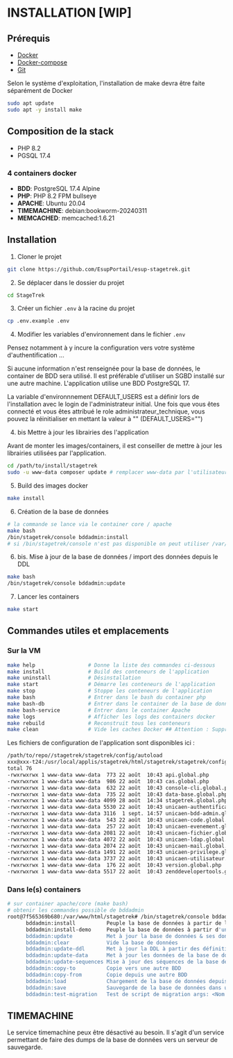 # INSTALLATION [WIP]

## Prérequis
- [Docker](https://docs.docker.com/get-docker/)
- [Docker-compose](https://docs.docker.com/compose/install/)
- [Git](https://git-scm.com/book/en/v2/Getting-Started-Installing-Git)

Selon le système d'exploitation, l'installation de make devra être faite séparément de Docker

```bash
sudo apt update
sudo apt -y install make
```

## Composition de la stack

- PHP 8.2
- PGSQL 17.4

### 4 containers docker
- **BDD**: PostgreSQL 17.4 Alpine
- **PHP**: PHP 8.2 FPM bullseye
- **APACHE**: Ubuntu 20.04
- **TIMEMACHINE**: debian:bookworm-20240311 
- **MEMCACHED**: memcached:1.6.21

## Installation

1. Cloner le projet
```bash
git clone https://github.com/EsupPortail/esup-stagetrek.git
```
2. Se déplacer dans le dossier du projet
```bash
cd StageTrek
```
3. Créer un fichier `.env` à la racine du projet
```bash
cp .env.example .env
```

4. Modifier les variables d'environnement dans le fichier `.env`

Pensez notamment à y incure la configuration vers votre système d'authentification ...

Si aucune information n'est renseignée pour la base de données, le container de BDD sera utilisé. Il est préférable d'utiliser un SGBD installé sur une autre machine.
L'application utilise une BDD PostgreSQL 17.

La variable d'environnnement DEFAULT_USERS est a définir lors de l'installation avec le login de l'administrateur initial.
Une fois que vous êtes connecté et vous êtes attribué le role administrateur_technique, 
vous pouvez la réinitialiser en mettant la valeur à "" (DEFAULT_USERS="")

4. bis Mettre à jour les librairies des l'application

Avant de monter les images/containers, il est conseiller de mettre à jour les librairies utilisées par l'application.

```bash
cd /path/to/install/stagetrek
sudo -u www-data composer update # remplacer www-data par l'utilisateur propriétaire des fichiers. Eviter root
```

5. Build des images docker
```bash
make install
```

6. Création de la base de données
```bash
# la commande se lance via le container core / apache
make bash
/bin/stagetrek/console bddadmin:install
# si /bin/stagetrek/console n'est pas disponible on peut utiliser /var/www/html/stagetrek/vendor/bin/laminas à la place
```

6. bis. Mise à jour de la base de données / import des données depuis le DDL
```bash
make bash
/bin/stagetrek/console bddadmin:update
```

7. Lancer les containers
```bash
make start
```

## Commandes utiles et emplacements

### Sur la VM

```bash
make help                 # Donne la liste des commandes ci-dessous
make install              # Build des conteneurs de l'application
make uninstall            # Désinstallation
make start                # Démarre les conteneurs de l'application
make stop                 # Stoppe les conteneurs de l'application
make bash                 # Entrer dans le bash du container php
make bash-db              # Entrer dans le container de la base de données
make bash-service         # Entrer dans le container Apache
make logs                 # Afficher les logs des containers docker
make rebuild              # Reconstruit tous les conteneurs
make clean                # Vide les caches Docker ## Attention : Supprime tous les volumes, containers, images et network inactifs.
```
Les fichiers de configuration de l'application sont disponibles ici :

```bash
/path/to/repo//stagetrek/stagetrek/config/autoload
xxx@xxx-t24:/usr/local/applis/stagetrek/html/stagetrek/stagetrek/config/autoload# ll
total 76
-rwxrwxrwx 1 www-data www-data  773 22 août  10:43 api.global.php
-rwxrwxrwx 1 www-data www-data  986 22 août  10:43 cas.global.php
-rwxrwxrwx 1 www-data www-data  632 22 août  10:43 console-cli.global.php
-rwxrwxrwx 1 www-data www-data  735 22 août  10:43 data-base.global.php
-rwxrwxrwx 1 www-data www-data 4099 28 août  14:34 stagetrek.global.php
-rwxrwxrwx 1 www-data www-data 5530 22 août  10:43 unicaen-authentification.global.php
-rwxrwxrwx 1 www-data www-data 3116  1 sept. 14:57 unicaen-bdd-admin.global.php
-rwxrwxrwx 1 www-data www-data  543 22 août  10:43 unicaen-code.global.php
-rwxrwxrwx 1 www-data www-data  257 22 août  10:43 unicaen-evenement.global.php
-rwxrwxrwx 1 www-data www-data 2081 22 août  10:43 unicaen-fichier.global.php
-rwxrwxrwx 1 www-data www-data 4072 22 août  10:43 unicaen-ldap.global.php
-rwxrwxrwx 1 www-data www-data 2074 22 août  10:43 unicaen-mail.global.php
-rwxrwxrwx 1 www-data www-data 1491 22 août  10:43 unicaen-privilege.global.php
-rwxrwxrwx 1 www-data www-data 3737 22 août  10:43 unicaen-utilisateur.global.php
-rwxrwxrwx 1 www-data www-data  176 22 août  10:43 version.global.php
-rwxrwxrwx 1 www-data www-data 5517 22 août  10:43 zenddevelopertools.global.php
```

### Dans le(s) containers

```bash
# sur container apache/core (make bash)
# obtenir les commandes possible de bddadmin
root@7f565369b680:/var/www/html/stagetrek# /bin/stagetrek/console bddadmin:      
      bddadmin:install          Peuple la base de données à partir de la DDL et du jeu de données par défaut         
      bddadmin:install-demo     Peuple la base de données à partir d'un jeu de démo                                  
      bddadmin:update           Met à jour la base de données & ses données à partir de la DDL et du jeu de données  
      bddadmin:clear            Vide la base de données                                                              
      bddadmin:update-ddl       Met à jour la DDL à partir des définitions de la base de données                     
      bddadmin:update-data      Met à jour les données de la base de données                                         
      bddadmin:update-sequences Mise à jour des séquences de la base de données                                      
      bddadmin:copy-to          Copie vers une autre BDD                                                             
      bddadmin:copy-from        Copie depuis une autre BDD                                                           
      bddadmin:load             Chargement de la base de données depuis un fichier                                   
      bddadmin:save             Sauvegarde de la base de données dans un fichier                                     
      bddadmin:test-migration   Test de script de migration args: <Nom partiel du script> <utile|before|after>.                       
```

## TIMEMACHINE
Le service timemachine peux être désactivé au besoin. 
Il s'agit d'un service permettant de faire des dumps de la base de données vers un serveur de sauvegarde.
